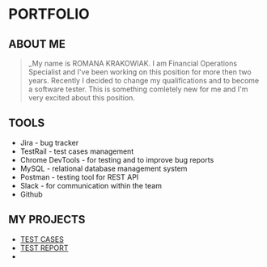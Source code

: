 # PORTFOLIO


## ABOUT ME

>_My name is ROMANA KRAKOWIAK. I am Financial Operations Specialist and I've been working on this position for more then two years. Recently I decided to change my qualifications and to become a software tester. This is something comletely new for me and I'm very excited about this position.

## TOOLS

* Jira - bug tracker 
* TestRail - test cases management
* Chrome DevTools - for testing and to improve bug reports
* MySQL - relational database management system
* Postman - testing tool for REST API
* Slack - for communication within the team
* Github

## MY PROJECTS 

* [TEST CASES](https://docs.google.com/document/d/1jdpUBpNXp3J7NE1vDLoO6FnS4LZhMGLGOrfBiNSC9A0/edit)
* [TEST REPORT](https://docs.google.com/document/d/1QyetxdFaz0JCLjLLoWMStUinxhV30SAoRlW6ysbDxCU/edit)
* 
